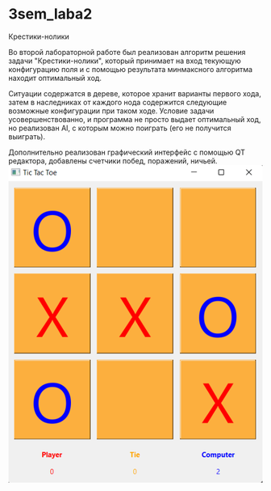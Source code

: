 # 3sem_laba2 
Крестики-нолики

Во второй лабораторной работе был реализован алгоритм решения задачи "Крестики-нолики", который принимает на вход текующую конфигурацию поля и с помощью результата минмаксного алгоритма находит оптимальный ход.

Ситуации содержатся в дереве, которое хранит варианты первого хода, затем в наследниках от каждого нода содержится следующие возможные конфигурации при таком ходе. 
Условие задачи усовершенствованно, и программа не просто выдает оптимальный ход, но реализован AI, с которым можно поиграть (его не получится выиграть).

Дополнительно реализован графический интерфейс с помощью QT редактора, добавлены счетчики побед, поражений, ничьей.
![alt text](1.png "Описание будет тут")​
